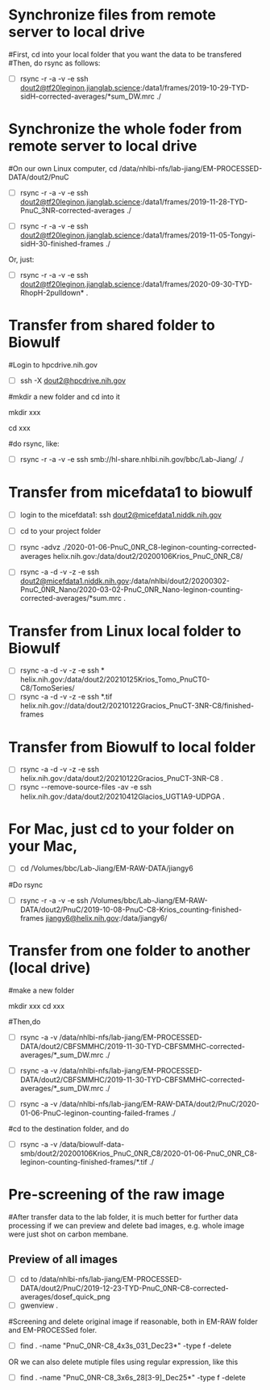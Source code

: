 # Synchronize files from remote server to local drive

#First, cd into your local folder that you want the data to be transfered
#Then, do rsync as follows:

- [ ] rsync -r -a -v -e ssh dout2@tf20leginon.jianglab.science:/data1/frames/2019-10-29-TYD-sidH-corrected-averages/*sum_DW.mrc ./

# Synchronize the whole foder from remote server to local drive

#On our own Linux computer, cd /data/nhlbi-nfs/lab-jiang/EM-PROCESSED-DATA/dout2/PnuC

- [ ] rsync -r -a -v -e ssh dout2@tf20leginon.jianglab.science:/data1/frames/2019-11-28-TYD-PnuC_3NR-corrected-averages ./

- [ ] rsync -r -a -v -e ssh dout2@tf20leginon.jianglab.science:/data1/frames/2019-11-05-Tongyi-sidH-30-finished-frames ./

Or, just:

- [ ] rsync -r -a -v -e ssh dout2@tf20leginon.jianglab.science:/data1/frames/2020-09-30-TYD-RhopH-2pulldown* .

# Transfer from shared folder to Biowulf

#Login to hpcdrive.nih.gov

- [ ] ssh -X dout2@hpcdrive.nih.gov

#mkdir a new folder and cd into it

mkdir xxx

cd xxx

#do rsync, like: 

- [ ] rsync -r -a -v -e ssh smb://hl-share.nhlbi.nih.gov/bbc/Lab-Jiang/ ./

# Transfer from micefdata1 to biowulf

- [ ] login to the micefdata1: ssh dout2@micefdata1.niddk.nih.gov
- [ ] cd to your project folder
- [ ] rsync -advz ./2020-01-06-PnuC_0NR_C8-leginon-counting-corrected-averages helix.nih.gov:/data/dout2/20200106Krios_PnuC_0NR_C8/

- [ ] rsync -a -d -v -z -e ssh dout2@micefdata1.niddk.nih.gov:/data/nhlbi/dout2/20200302-PnuC_0NR_Nano/2020-03-02-PnuC_0NR_Nano-leginon-counting-corrected-averages/*sum.mrc . 

# Transfer from Linux local folder to Biowulf

- [ ] rsync -a -d -v -z -e ssh * helix.nih.gov:/data/dout2/20210125Krios_Tomo_PnuCT0-C8/TomoSeries/
- [ ] rsync -a -d -v -z -e ssh  *.tif helix.nih.gov://data/dout2/20210122Gracios_PnuCT-3NR-C8/finished-frames

# Transfer from Biowulf to local folder

- [ ] rsync -a -d -v -z -e ssh helix.nih.gov:/data/dout2/20210122Gracios_PnuCT-3NR-C8 .
- [ ] rsync --remove-source-files -av -e ssh helix.nih.gov:/data/dout2/20210412Glacios_UGT1A9-UDPGA .

# For Mac, just cd to your folder on your Mac,

- [ ] cd /Volumes/bbc/Lab-Jiang/EM-RAW-DATA/jiangy6

#Do rsync 
- [ ] rsync -r -a -v -e ssh /Volumes/bbc/Lab-Jiang/EM-RAW-DATA/dout2/PnuC/2019-10-08-PnuC-C8-Krios_counting-finished-frames jiangy6@helix.nih.gov:/data/jiangy6/ 

# Transfer from one folder to another (local drive)

#make a new folder

mkdir xxx
cd xxx

#Then,do

- [ ] rsync -a -v /data/nhlbi-nfs/lab-jiang/EM-PROCESSED-DATA/dout2/CBFSMMHC/2019-11-30-TYD-CBFSMMHC-corrected-averages/*_sum_DW.mrc ./

- [ ] rsync -a -v /data/nhlbi-nfs/lab-jiang/EM-PROCESSED-DATA/dout2/CBFSMMHC/2019-11-30-TYD-CBFSMMHC-corrected-averages/*_sum_DW.mrc ./

- [ ] rsync -a -v /data/nhlbi-nfs/lab-jiang/EM-RAW-DATA/dout2/PnuC/2020-01-06-PnuC-leginon-counting-failed-frames ./

#cd to the destination folder, and do 

- [ ] rsync -a -v /data/biowulf-data-smb/dout2/20200106Krios_PnuC_0NR_C8/2020-01-06-PnuC_0NR_C8-leginon-counting-finished-frames/*.tif ./

# Pre-screening of the raw image
#After transfer data to the lab folder, it is much better for further data processing if we can preview and delete bad images, e.g. whole image were just shot on carbon membane.

## Preview of all images

- [ ] cd to /data/nhlbi-nfs/lab-jiang/EM-PROCESSED-DATA/dout2/PnuC/2019-12-23-TYD-PnuC_0NR-C8-corrected-averages/dosef_quick_png
- [ ] gwenview .

#Screening and delete original image if reasonable, both in EM-RAW folder and EM-PROCESSed foler.

- [ ] find . -name "PnuC_0NR-C8_4x3s_031_Dec23*" -type f -delete 

OR we can also delete mutiple files using regular expression, like this

- [ ] find . -name "PnuC_0NR-C8_3x6s_28[3-9]_Dec25*" -type f -delete






